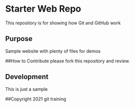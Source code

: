 # Starter Web Repo

This repository is for showing how Git and GitHub work

## Purpose

Sample website with plenty of files for demos

##How to Contribute
please fork this repository and
review.

## Development
This is just a sample

##Copyright
2021 git training
